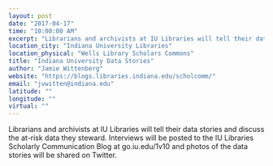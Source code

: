 ```yaml
---
layout: post
date: "2017-04-17"
time: "10:00:00 AM"
excerpt: "Librarians and archivists at IU Libraries will tell their data stories and discuss the at-risk data they steward. Interviews will be posted ..."
location_city: "Indiana University Libraries"
location_physical: "Wells Library Scholars Commons"
title: "Indiana University Data Stories"
author: "Jamie Wittenberg"
website: "https://blogs.libraries.indiana.edu/scholcomm/"
email: "jvwitten@indiana.edu"
latitude: ""
longitude: ""
virtual: ""
---
```


Librarians and archivists at IU Libraries will tell their data stories and discuss the at-risk data they steward. Interviews will be posted to the IU Libraries Scholarly Communication Blog at go.iu.edu/1v10 and photos of the data stories will be shared on Twitter.
